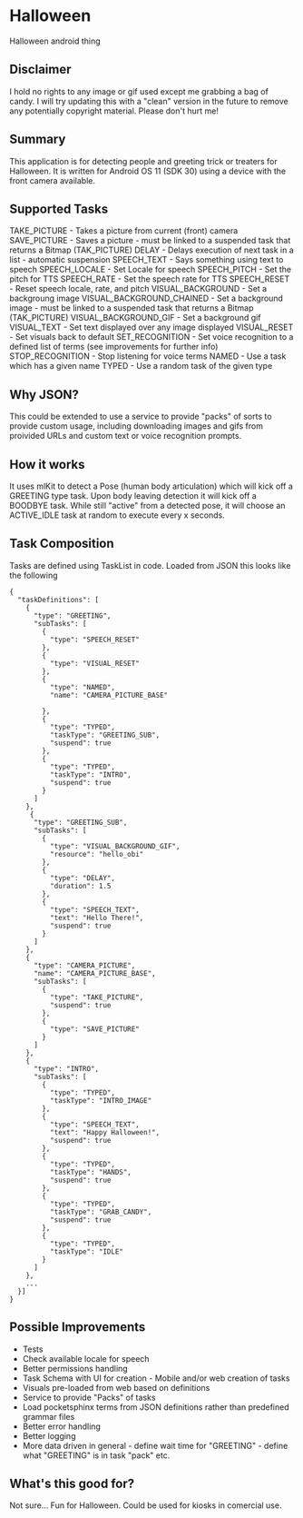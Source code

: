 # Halloween
Halloween android thing

## Disclaimer
I hold no rights to any image or gif used except me grabbing a bag of candy.  I will try updating this with a "clean" version in the future to remove any
potentially copyright material. Please don't hurt me!


## Summary
This application is for detecting people and greeting trick or treaters for Halloween. 
It is written for Android OS 11 (SDK 30) using a device with the front camera available.

## Supported Tasks
TAKE_PICTURE - Takes a picture from current (front) camera
SAVE_PICTURE - Saves a picture - must be linked to a suspended task that returns a Bitmap (TAK_PICTURE)
DELAY - Delays execution of next task in a list - automatic suspension
SPEECH_TEXT - Says something using text to speech
SPEECH_LOCALE - Set Locale for speech
SPEECH_PITCH - Set the pitch for TTS
SPEECH_RATE - Set the speech rate for TTS
SPEECH_RESET - Reset speech locale, rate, and pitch
VISUAL_BACKGROUND - Set a backgroung image
VISUAL_BACKGROUND_CHAINED - Set a background image - must be linked to a suspended task that returns a Bitmap (TAK_PICTURE)
VISUAL_BACKGROUND_GIF - Set a background gif
VISUAL_TEXT - Set text displayed over any image displayed
VISUAL_RESET - Set visuals back to default
SET_RECOGNITION - Set voice recognition to a defined list of terms (see improvements for further info)
STOP_RECOGNITION - Stop listening for voice terms
NAMED - Use a task which has a given name
TYPED - Use a random task of the given type


## Why JSON?
This could be extended to use a service to provide "packs" of sorts to provide custom usage, including downloading images and gifs from proivided URLs and
custom text or voice recognition prompts.

## How it works
It uses mlKit to detect a Pose (human body articulation) which will kick off a GREETING type task.  Upon body leaving detection it will kick off a BOODBYE task.
While still "active" from a detected pose, it will choose an ACTIVE_IDLE task at random to execute every x seconds.

## Task Composition
Tasks are defined using TaskList in code.  Loaded from JSON this looks like the following
```
{
  "taskDefinitions": [
    {
      "type": "GREETING",
      "subTasks": [
        {
          "type": "SPEECH_RESET"
        },
        {
          "type": "VISUAL_RESET"
        },
        {
          "type": "NAMED",
          "name": "CAMERA_PICTURE_BASE"

        },
        {
          "type": "TYPED",
          "taskType": "GREETING_SUB",
          "suspend": true
        },
        {
          "type": "TYPED",
          "taskType": "INTRO",
          "suspend": true
        }
      ]
    },
     {
      "type": "GREETING_SUB",
      "subTasks": [
        {
          "type": "VISUAL_BACKGROUND_GIF",
          "resource": "hello_obi"
        },
        {
          "type": "DELAY",
          "duration": 1.5
        },
        {
          "type": "SPEECH_TEXT",
          "text": "Hello There!",
          "suspend": true
        }
      ]
    },
    {
      "type": "CAMERA_PICTURE",
      "name": "CAMERA_PICTURE_BASE",
      "subTasks": [
        {
          "type": "TAKE_PICTURE",
          "suspend": true
        },
        {
          "type": "SAVE_PICTURE"
        }
      ]
    },
    {
      "type": "INTRO",
      "subTasks": [
        {
          "type": "TYPED",
          "taskType": "INTRO_IMAGE"
        },
        {
          "type": "SPEECH_TEXT",
          "text": "Happy Halloween!",
          "suspend": true
        },
        {
          "type": "TYPED",
          "taskType": "HANDS",
          "suspend": true
        },
        {
          "type": "TYPED",
          "taskType": "GRAB_CANDY",
          "suspend": true
        },
        {
          "type": "TYPED",
          "taskType": "IDLE"
        }
      ]
    },
    ...
  }]
}
```

## Possible Improvements
- Tests
- Check available locale for speech
- Better permissions handling
- Task Schema with UI for creation - Mobile and/or web creation of tasks
- Visuals pre-loaded from web based on definitions
- Service to provide "Packs" of tasks
- Load pocketsphinx terms from JSON definitions rather than predefined grammar files
- Better error handling
- Better logging
- More data driven in general - define wait time for "GREETING" - define what "GREETING" is in task "pack" etc.

## What's this good for?
Not sure... Fun for Halloween.  Could be used for kiosks in comercial use.

